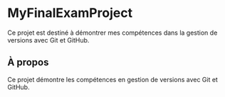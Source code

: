 # MyFinalExamProject

Ce projet est destiné à démontrer mes compétences dans la gestion de versions avec Git et GitHub.

## À propos
Ce projet démontre les compétences en gestion de versions avec Git et GitHub.
